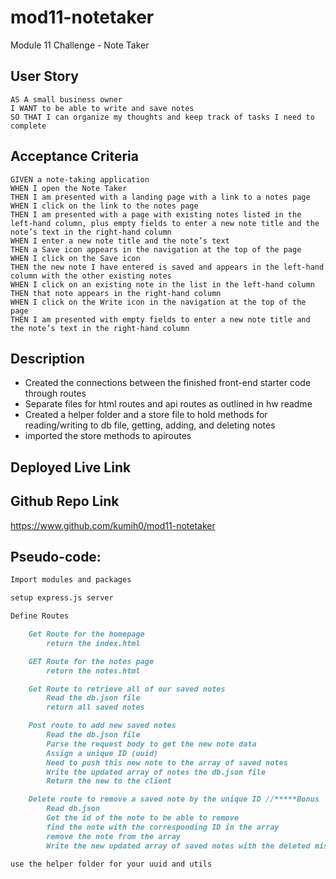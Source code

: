 # mod11-notetaker
Module 11 Challenge - Note Taker

## User Story

```
AS A small business owner
I WANT to be able to write and save notes
SO THAT I can organize my thoughts and keep track of tasks I need to complete
```

## Acceptance Criteria

```
GIVEN a note-taking application
WHEN I open the Note Taker
THEN I am presented with a landing page with a link to a notes page
WHEN I click on the link to the notes page
THEN I am presented with a page with existing notes listed in the left-hand column, plus empty fields to enter a new note title and the note’s text in the right-hand column
WHEN I enter a new note title and the note’s text
THEN a Save icon appears in the navigation at the top of the page
WHEN I click on the Save icon
THEN the new note I have entered is saved and appears in the left-hand column with the other existing notes
WHEN I click on an existing note in the list in the left-hand column
THEN that note appears in the right-hand column
WHEN I click on the Write icon in the navigation at the top of the page
THEN I am presented with empty fields to enter a new note title and the note’s text in the right-hand column
```

## Description

- Created the connections between the finished front-end starter code through routes
- Separate files for html routes and api routes as outlined in hw readme
- Created a helper folder and a store file to hold methods for reading/writing to db file, getting, adding, and deleting notes
- imported the store methods to apiroutes

## Deployed Live Link



## Github Repo Link

https://www.github.com/kumih0/mod11-notetaker

## Pseudo-code:
```md
Import modules and packages

setup express.js server 

Define Routes 

    Get Route for the homepage 
        return the index.html

    GET Route for the notes page 
        return the notes.html 

    Get Route to retrieve all of our saved notes 
        Read the db.json file 
        return all saved notes 

    Post route to add new saved notes 
        Read the db.json file 
        Parse the request body to get the new note data 
        Assign a unique ID (uuid)
        Need to push this new note to the array of saved notes 
        Write the updated array of notes the db.json file 
        Return the new to the client

    Delete route to remove a saved note by the unique ID //*****Bonus 
        Read db.json 
        Get the id of the note to be able to remove 
        find the note with the corresponding ID in the array 
        remove the note from the array 
        Write the new updated array of saved notes with the deleted missing
        
use the helper folder for your uuid and utils 
```